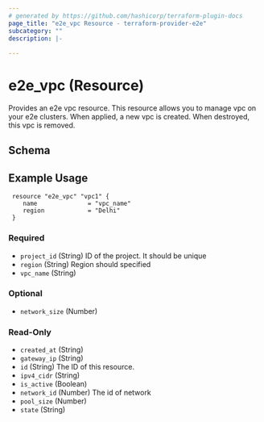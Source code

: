 ```yaml
---
# generated by https://github.com/hashicorp/terraform-plugin-docs
page_title: "e2e_vpc Resource - terraform-provider-e2e"
subcategory: ""
description: |-
  
---
```


# e2e_vpc (Resource)
Provides an e2e vpc resource.
This resource allows you to manage vpc on your e2e clusters. When applied, a new vpc is created. When destroyed, this vpc is removed.






<!-- schema generated by tfplugindocs -->
## Schema

## Example Usage
```hcl
 resource "e2e_vpc" "vpc1" {
	name              = "vpc_name"
    region            = "Delhi"
 }
```

### Required

- `project_id` (String) ID of the project. It should be unique
- `region` (String) Region should specified
- `vpc_name` (String)

### Optional

- `network_size` (Number)

### Read-Only

- `created_at` (String)
- `gateway_ip` (String)
- `id` (String) The ID of this resource.
- `ipv4_cidr` (String)
- `is_active` (Boolean)
- `network_id` (Number) The id of network
- `pool_size` (Number)
- `state` (String)


